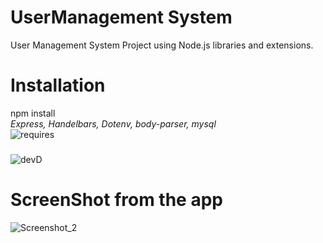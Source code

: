 # UserManagement System

User Management System Project using Node.js libraries and extensions. 

###

# Installation
npm install<br>
*Express, Handelbars, Dotenv, body-parser, mysql*<br>
![requires](https://user-images.githubusercontent.com/59119335/117555066-99e3e680-b064-11eb-88cf-1d24a97990bf.png)

###
![devD](https://user-images.githubusercontent.com/59119335/117555354-2b545800-b067-11eb-87c6-26e9104fe24f.png)

###

# ScreenShot from the app
![Screenshot_2](https://user-images.githubusercontent.com/59119335/118355166-582cd180-b577-11eb-9aff-2d25842291f6.png)

